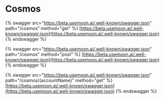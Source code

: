 # Cosmos

{% swagger src="https://beta.usemoon.ai/.well-known/swagger.json" path="/cosmos" method="get" %}
[https://beta.usemoon.ai/.well-known/swagger.json](https://beta.usemoon.ai/.well-known/swagger.json)
{% endswagger %}

{% swagger src="https://beta.usemoon.ai/.well-known/swagger.json" path="/cosmos" method="post" %}
[https://beta.usemoon.ai/.well-known/swagger.json](https://beta.usemoon.ai/.well-known/swagger.json)
{% endswagger %}

{% swagger src="https://beta.usemoon.ai/.well-known/swagger.json" path="/cosmos/{accountName}" method="get" %}
[https://beta.usemoon.ai/.well-known/swagger.json](https://beta.usemoon.ai/.well-known/swagger.json)
{% endswagger %}
